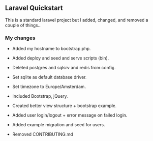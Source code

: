 ## Laravel Quickstart
This is a standard laravel project but I added, changed, and removed a couple of things..

### My changes
- Added my hostname to bootstrap.php.
- Added deploy and seed and serve scripts (bin).

- Deleted postgres and sqlsrv and redis from config.
- Set sqlite as default database driver.

- Set timezone to Europe/Amsterdam.

- Included Bootstrap, jQuery. 
- Created better view structure + bootstrap example.

- Added user login/logout + error message on failed login.
- Added example migration and seed for users.

- Removed CONTRIBUTING.md